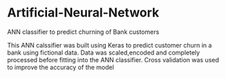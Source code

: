 # Artificial-Neural-Network
ANN classifier to predict churning of Bank customers

This ANN calssifier was built using Keras to predict customer churn in a bank using fictional data.
Data was scaled,encoded and completely processed before fitting into the ANN classifier.
Cross validation was used to improve the accuracy of the model
